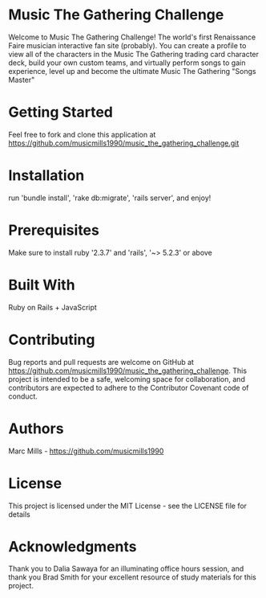 # Music The Gathering Challenge
Welcome to Music The Gathering Challenge! The world's first Renaissance Faire musician interactive fan site (probably). You can create a profile to view all of the characters in the Music The Gathering trading card character deck, build your own custom teams, and virtually perform songs to gain experience, level up and become the ultimate Music The Gathering "Songs Master"

# Getting Started
Feel free to fork and clone this application at https://github.com/musicmills1990/music_the_gathering_challenge.git

# Installation
run 'bundle install', 'rake db:migrate', 'rails server', and enjoy!

# Prerequisites
Make sure to install ruby '2.3.7' and 'rails', '~> 5.2.3' or above

# Built With
Ruby on Rails + JavaScript

# Contributing
Bug reports and pull requests are welcome on GitHub at https://github.com/musicmills1990/music_the_gathering_challenge. This project is intended to be a safe, welcoming space for collaboration, and contributors are expected to adhere to the Contributor Covenant code of conduct.

# Authors
Marc Mills - https://github.com/musicmills1990

# License
This project is licensed under the MIT License - see the LICENSE file for details

# Acknowledgments
Thank you to Dalia Sawaya for an illuminating office hours session, and thank you Brad Smith for your excellent resource of study materials for this project.
